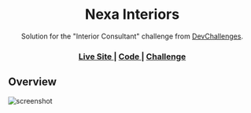 <h1 align="center">Nexa Interiors</h1>

<div align="center">
   Solution for the "Interior Consultant" challenge from <a href="https://devchallenges.io/challenges/Jymh2b2FyebRTUljkNcb" target="_blank">DevChallenges</a>.
</div>

<div align="center">
  <h3>
    <a href="https://nexa-interiors.netlify.app/">
      Live Site
    </a>
    <span> | </span>
    <a href="https://github.com/smsakawat/designs/tree/main/nexa-interiors">
      Code
    </a>
    <span> | </span>
    <a href="https://devchallenges.io/challenges/Jymh2b2FyebRTUljkNcb">
      Challenge
    </a>
  </h3>
</div>

## Overview

![screenshot](URL_TO_YOUR_SCREENSHOT)
